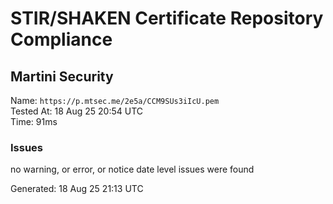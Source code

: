 # STIR/SHAKEN Certificate Repository Compliance

## Martini Security

Name: `https://p.mtsec.me/2e5a/CCM9SUs3iIcU.pem`\
Tested At: 18 Aug 25 20:54 UTC\
Time: 91ms

### Issues

no warning, or error, or notice date level issues were found

Generated: 18 Aug 25 21:13 UTC